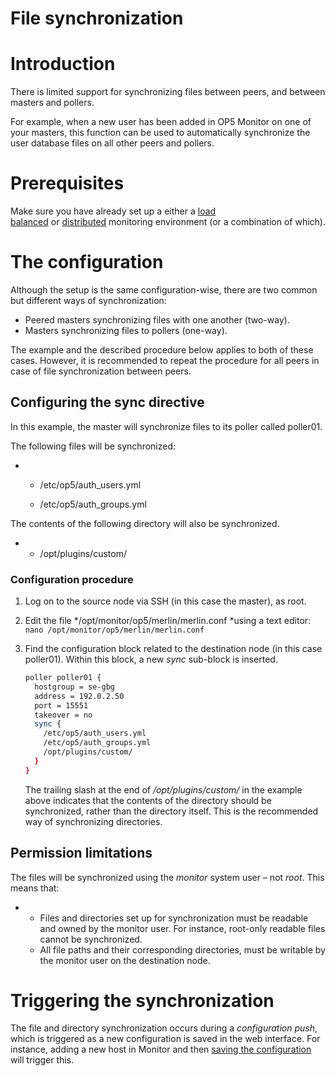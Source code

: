 # File synchronization

# Introduction

There is limited support for synchronizing files between peers, and between masters and pollers.

For example, when a new user has been added in OP5 Monitor on one of your masters, this function can be used to automatically synchronize the user database files on all other peers and pollers.

# Prerequisites

Make sure you have already set up a either a [load balanced](Load_balanced_monitoring) or [distributed](Distributed_Monitoring) monitoring environment (or a combination of which).

# The configuration

Although the setup is the same configuration-wise, there are two common but different ways of synchronization:

-   Peered masters synchronizing files with one another (two-way). 
-   Masters synchronizing files to pollers (one-way).

The example and the described procedure below applies to both of these cases. However, it is recommended to repeat the procedure for all peers in case of file synchronization between peers.

## Configuring the sync directive

In this example, the master will synchronize files to its poller called poller01.

The following files will be synchronized:

-   -   /etc/op5/auth\_users.yml

    -   /etc/op5/auth\_groups.yml

The contents of the following directory will also be synchronized.

-   -   /opt/plugins/custom/

### Configuration procedure

1.  Log on to the source node via SSH (in this case the master), as root.
2.  Edit the file */opt/monitor/op5/merlin/merlin.conf *using a text editor:
    `nano /opt/monitor/op5/merlin/merlin.conf `
3.  Find the configuration block related to the destination node (in this case poller01). Within this block, a new *sync* sub-block is inserted.

    ``` {.bash data-syntaxhighlighter-params="brush: bash; gutter: false; theme: Confluence" data-theme="Confluence" style="brush: bash; gutter: false; theme: Confluence"}
    poller poller01 {
      hostgroup = se-gbg  
      address = 192.0.2.50
      port = 15551
      takeover = no
      sync {
        /etc/op5/auth_users.yml
        /etc/op5/auth_groups.yml
        /opt/plugins/custom/
      }
    }
    ```

    The trailing slash at the end of */opt/plugins/custom/* in the example above indicates that the contents of the directory should be synchronized, rather than the directory itself. This is the recommended way of synchronizing directories.

## Permission limitations

The files will be synchronized using the *monitor* system user – not *root*. This means that:

-   -   Files and directories set up for synchronization must be readable and owned by the monitor user. For instance, root-only readable files cannot be synchronized.
    -   All file paths and their corresponding directories, must be writable by the monitor user on the destination node.

# Triggering the synchronization

The file and directory synchronization occurs during a *configuration push*, which is triggered as a new configuration is saved in the web interface. For instance, adding a new host in Monitor and then [saving the configuration](The_basics) will trigger this.

